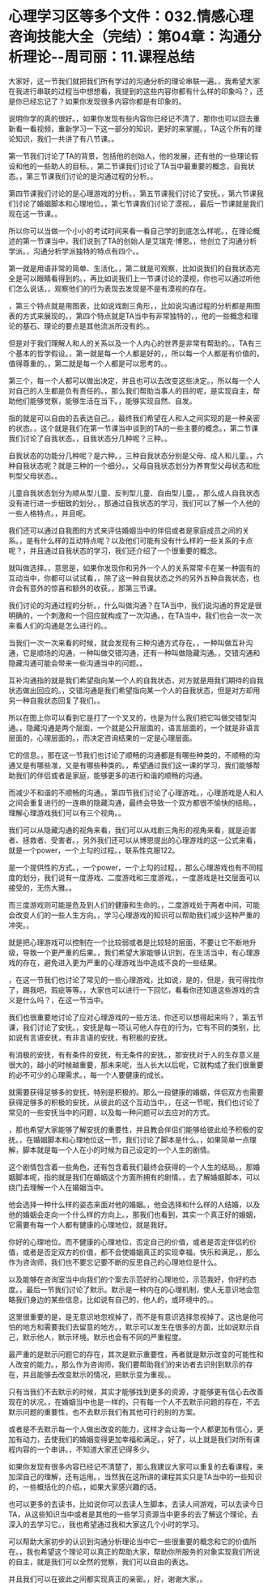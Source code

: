 # 心理学习区等多个文件：032.情感心理咨询技能大全（完结）：第04章：沟通分析理论--周司丽：11.课程总结

大家好，这一节我们就把我们所有学过的沟通分析的理论串联一遍。，我希望大家在我进行串联的过程当中想想看，我提到的这些内容你都有什么样的印象吗？，还是你已经忘记了？如果你发现很多内容你都是有印象的。

说明你学的真的很好。，如果你发现有些内容你已经记不清了，那你也可以回去重新看一看视频，重新学习一下这一部分的知识，更好的来掌握。，TA这个所有的理论知识，我们一共讲了有八节课。。

第一节我们讨论了TA的背景，包括他的创始人，他的发展，还有他的一些理论假设和他的一些助人的目标。，第二节课我们讨论了TA当中最重要的概念，自我状态。，第三节课我们讨论的是沟通过程的分析。。

第四节课我们讨论的是心理游戏的分析。，第五节课我们讨论了安抚。，第六节课我们讨论了婚姻脚本和心理地位。，第七节课我们讨论了漠视。，最后一节课就是我们现在这一节课。。

所以你可以当做一个小小的考试时间来看一看自己学的到底怎么样呢。，在理论概述的第一节课当中，我们说到了TA的创始人是艾瑞克·博恩。，他创立了沟通分析学派。，沟通分析学派独特的特点有四个。。

第一就是用语非常的简单、生活化。，第二就是可观察，比如说我们的自我状态完全是可以眼睛看得到的。，再比如说我们上一节课讨论的漠视，你也可以通过听他们怎么说话，，观察他们的行为表现去发现是不是有漠视的存在。

，第三个特点就是用图表，比如说戏剧三角形，，比如说沟通过程的分析都是用图表的方式来展现的。，第四个特点就是TA当中有非常独特的，，他的一些概念和理论的基石、理论的要点是其他流派所没有的。。

但是对于我们理解人和人的关系以及一个人内心的世界是非常有帮助的。，TA有三个基本的哲学假设。，第一就是每一个人都是好的，，所以每一个人都是有价值的，值得尊重的。，第二就是每一个人都是可以思考的。。

第三个，每一个人都可以做出决定，并且也可以去改变这些决定。，所以每一个人对自己的人生都是负有责任的。，那么我们帮助当事人的目的呢，是实现自主，帮助他们能够觉察，能够生活在当下。，能够实现自然、自发。

指的就是可以自由的去表达自己。，最终我们希望在人和人之间实现的是一种亲密的状态。，这个就是我们在第一节课当中谈到的TA的一些主要的概念。，第二节课我们讨论了自我状态。，自我状态分几种呢？三种。。

自我状态的功能分几种呢？是六种。，三种自我状态分别是父母、成人和儿童。，六种自我状态呢？就是三种的一个细分。，父母自我状态划分为养育型父母状态和批判型父母状态。。

儿童自我状态划分为顺从型儿童、反判型儿童、自由型儿童。，那么成人自我状态没有进行进一步细致的划分。，那通过自我状态的学习，我们可以了解一个人他的一些人格特点。，并且呢。

我们还可以通过自我图的方式来评估婚姻当中的伴侣或者是家庭成员之间的关系。，是有什么样的互动特点呢？以及他们可能有没有什么样的一些关系的卡点呢？，并且通过自我状态的学习，我们还介绍了一个很重要的概念。

就叫做选择。，意思是，如果你发现你和另外一个人的关系常常卡在某一种固有的互动当中，你都可以试试看，，除了这一种自我状态之外的另外五种自我状态，也许会有意外的惊喜和额外的收获。，那第三节课。

我们讨论的沟通过程的分析。，什么叫做沟通？在TA当中，我们说沟通的界定是很明确的，一个刺激和一个回应就构成了一次沟通。，在TA当中，我们也会一次一次来看人们的沟通是怎么进行的。。

当我们一次一次来看的时候，就会发现有三种沟通方式存在。，一种叫做互补沟通，它是顺场的沟通，一种叫做交错沟通，还有一种叫做隐藏沟通。，交错沟通和隐藏沟通可能会带来一些沟通当中的问题。。

互补沟通指的就是我们希望指向某一个人的自我状态，对方就是用我们期待的自我状态做出回应的。，交错沟通是我们希望指向某一个人的自我状态，但是对方却用另一种自我状态回复了我们。。

所以在图上你可以看到它是打了一个叉叉的，也是为什么我们把它叫做交错型沟通。，隐藏沟通是两个层面，一个就是公开层面的，语言层面的，一个就是非语言层面的，心理层面的。，而决定咨询结果的一定是心理层面。

它的信息。，那在这一节我们也讨论了顺畅的沟通都是有哪些种类的，不顺畅的沟通又是有哪些准，又是有哪些种类的。，希望通过我们这一课的学习，我们能够帮助我们的伴侣或者是家庭，能够更多的进行和谐的顺畅的沟通。

而减少不和谐的不顺畅的沟通。，第四节我们讨论了心理游戏。，心理游戏是人和人之间会重复进行的一连串的隐藏沟通，最终会导致一个双方都很不愉快的结局。，理解心理游戏我们可以有三个视角。。

我们可以从隐藏沟通的视角来看，我们可以从戏剧三角形的视角来看，就是迫害者、拯救者、受害者。，另外我们还可以从博恩提出的心理游戏的这一公式来看，就是一个power，一个上勾的过程。，联系性克服122。

是一个提供性的方式。，一个power，一个上勾的过程。，那么心理游戏也有不同程度的划分，我们说有一度游戏、二度游戏和三度游戏。，一度游戏是社交层面可以接受的，无伤大雅。。

而三度游戏则可能是危及到人们的健康和生命的。，二度游戏处于两者中间，可能会改变人们的一些人生方向。，学习心理游戏的知识可以帮助我们减少这种严重的冲突。。

就是把心理游戏可以控制在一个比较弱或者是比较轻的层面，不要让它不断地升级，导致一个更严重的后果。，我们希望大家能够认识到，在生活当中，有心理游戏的存在，避免进入更为严重的心理游戏当中造成不良的一些结果。

，在这一节我们也讨论了常见的一些心理游戏，比如说，是的，但是，我可得找你了，踢我吧，瑕疵等等。，大家也可以进行一下回忆，看看你还知道这些游戏的含义是什么吗？，在这一节当中。

我们也很重要地讨论了应对心理游戏的一些方法，你还可以想得起来吗？，第五节课，我们讨论了安抚。，安抚是每一项认可他人存在的行为，它有不同的类别，比如说有言语安抚，有非言语的安抚，有积极的安抚。

有消极的安抚，有有条件的安抚，有无条件的安抚。，那安抚对于人的生存意义是很大的，越小的时候越重要，那未来呢，当人长大以后呢，它就构成了我们很重要的必不可少的心理需求。，每一个人要健康的成长。

就需要获得足够多的安抚，特别是积极的。那么一段健康的婚姻，伴侣双方也需要获得足够多的积极的安抚，从彼此的这个互动当中。，在这一节呢，我们也讨论了常见的一些安抚当中的问题，以及每一种问题可以去应对的方式。

，那也希望大家能够了解安抚的重要性，并且教会伴侣们能够给彼此给予积极的安抚。，在婚姻脚本和心理地位这一节，我们讨论了脚本是什么。，如果简单一点理解，脚本就是每一个人在小的时候为自己设定的一个人生的剧情。

这个剧情包含着一些角色，还有包含着我们最终会获得的一个人生的结局。，那婚姻脚本呢，指的就是我们在婚姻这个方面所拥有的剧情。，去了解婚姻脚本，可以绕门去理解一个人在婚姻当中。

他会选择一种什么样的姿态来面对他的婚姻。，他会选择和什么样的人结婚，以及他的婚姻会走向一个什么样的方向上。，那我们也看到，其实一个真正好的婚姻，它需要有每一个人都有健康的心理地位，就是我好。

你好的心理地位。而不健康的心理地位，否定自己的价值，或者是否定伴侣的价值，或者是否定双方的价值，都不会使婚姻真正的实现幸福，快乐和满足。，那么作为咨询师，我们也不要忘记要不断的反思自己的心理地位是什么。

以及能够在咨询室当中向我们的个案去示范好的心理地位，示范我好，你好的态度。，最后一节我们讨论了默示。默示是一种内在的心理机制，使人无意识地会忽略我们身边的某些信息，比如说有自己的，他人的，或环境中的。。

这里很重要的是，是无意识地忽视掉了，而不是有意识选择忽视掉了。这也是他可怕的地方和需要我们去留意的地方。，默示可以发生在很多的方面，比如说默示自己，默示他人，默示环境。默示也会有不同的严重程度。

最严重的是默示问题它的存在，其次是默示重要性，再者就是默示改变的可能性和人改变的能力。，那么作为咨询师，我们要帮助我们的来访者去识别到默示的存在，并且能够去改变默示的情况，把默示变为重视。。

只有当我们不去默示的时候，其实才能够找到更多的资源，才能够更有信心去改善现在的状况。，在婚姻当中也是一样的，只有每一个人不去默示问题的存在，不去默示问题的重要性，也不去默示我们有其他可行的别的方案。

或者是不去默示每一个人做出改变的能力，这样才会让每一个人都更加有信心，更加有动力，去使我们的婚姻变得更加幸福和满足。，好了，以上就是我们对所有课程内容的一个串讲。，不知道大家还记得多少。

如果你发现有很多内容已经记不清楚了，那么我建议大家可以重复的去看课程，来加深自己的理解，还有运用。，当然我在这所讲的课程其实只是TA当中的一些知识的，一些概括化的介绍。，如果大家感兴趣的话。

也可以更多的去读书，比如说你可以去读人生脚本，去读人间游戏，可以去读今日TA，从这些知识当中或者是其他的一些学习资源当中更多的去了解这个理论，去深入的去学习它。，我也希望通过我和大家这几个小时的学习。

可以帮助大家初步的认识到沟通分析理论当中它一些很重要的概念和它的价值所在。，我也希望这个理论可以真正的帮助大家，帮助你所服务的对象实现我们所说的自主，就是我们可以全然的觉察，我们可以自由的表达。

并且我们可以在彼此之间都实现真正的亲密。，好，谢谢大家。。